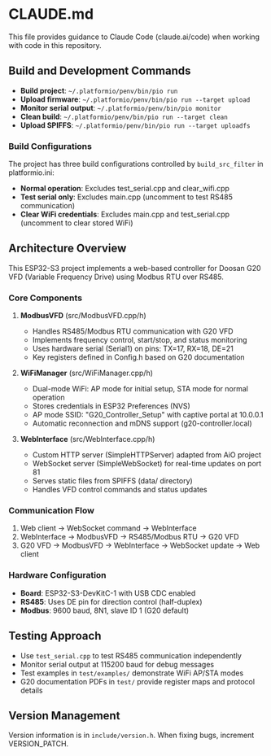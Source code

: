 # CLAUDE.md

This file provides guidance to Claude Code (claude.ai/code) when working with code in this repository.

## Build and Development Commands

- **Build project**: `~/.platformio/penv/bin/pio run`
- **Upload firmware**: `~/.platformio/penv/bin/pio run --target upload`
- **Monitor serial output**: `~/.platformio/penv/bin/pio monitor`
- **Clean build**: `~/.platformio/penv/bin/pio run --target clean`
- **Upload SPIFFS**: `~/.platformio/penv/bin/pio run --target uploadfs`

### Build Configurations
The project has three build configurations controlled by `build_src_filter` in platformio.ini:
- **Normal operation**: Excludes test_serial.cpp and clear_wifi.cpp
- **Test serial only**: Excludes main.cpp (uncomment to test RS485 communication)
- **Clear WiFi credentials**: Excludes main.cpp and test_serial.cpp (uncomment to clear stored WiFi)

## Architecture Overview

This ESP32-S3 project implements a web-based controller for Doosan G20 VFD (Variable Frequency Drive) using Modbus RTU over RS485.

### Core Components

1. **ModbusVFD** (src/ModbusVFD.cpp/h)
   - Handles RS485/Modbus RTU communication with G20 VFD
   - Implements frequency control, start/stop, and status monitoring
   - Uses hardware serial (Serial1) on pins: TX=17, RX=18, DE=21
   - Key registers defined in Config.h based on G20 documentation

2. **WiFiManager** (src/WiFiManager.cpp/h)
   - Dual-mode WiFi: AP mode for initial setup, STA mode for normal operation
   - Stores credentials in ESP32 Preferences (NVS)
   - AP mode SSID: "G20_Controller_Setup" with captive portal at 10.0.0.1
   - Automatic reconnection and mDNS support (g20-controller.local)

3. **WebInterface** (src/WebInterface.cpp/h)
   - Custom HTTP server (SimpleHTTPServer) adapted from AiO project
   - WebSocket server (SimpleWebSocket) for real-time updates on port 81
   - Serves static files from SPIFFS (data/ directory)
   - Handles VFD control commands and status updates

### Communication Flow
1. Web client → WebSocket command → WebInterface
2. WebInterface → ModbusVFD → RS485/Modbus RTU → G20 VFD
3. G20 VFD → ModbusVFD → WebInterface → WebSocket update → Web client

### Hardware Configuration
- **Board**: ESP32-S3-DevKitC-1 with USB CDC enabled
- **RS485**: Uses DE pin for direction control (half-duplex)
- **Modbus**: 9600 baud, 8N1, slave ID 1 (G20 default)

## Testing Approach
- Use `test_serial.cpp` to test RS485 communication independently
- Monitor serial output at 115200 baud for debug messages
- Test examples in `test/examples/` demonstrate WiFi AP/STA modes
- G20 documentation PDFs in `test/` provide register maps and protocol details

## Version Management
Version information is in `include/version.h`. When fixing bugs, increment VERSION_PATCH.